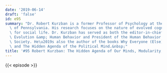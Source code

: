 ```yaml
---
date: '2019-06-14'
draft: 'false'
id: e95
summary: "Dr. Robert Kurzban is a former Professor of Psychology at the University\
  \ of Pennsylvania. His research focuses on the nature of evolved cognitive adaptations\
  \ for social life. Dr. Kurzban has served as both the editor-in-chief of the journal\
  \ Evolution &amp; Human Behavior and President of the Human Behavior and Evolution\
  \ Society. He\u2019s also the author of the books Why Everyone (Else) Is a Hypocrite,\
  \ and The Hidden Agenda of the Political Mind.&nbsp;"
title: '#95 Robert Kurzban: The Hidden Agenda of Our Minds, Modularity, and Politics'
---
```

{{< episode >}}
